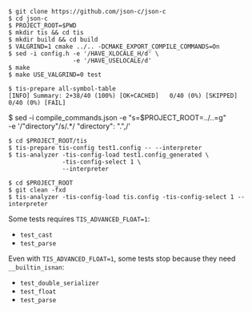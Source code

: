 ```
$ git clone https://github.com/json-c/json-c
$ cd json-c
$ PROJECT_ROOT=$PWD
$ mkdir tis && cd tis
$ mkdir build && cd build
$ VALGRIND=1 cmake ../.. -DCMAKE_EXPORT_COMPILE_COMMANDS=On
$ sed -i config.h -e '/HAVE_XLOCALE_H/d' \
                  -e '/HAVE_USELOCALE/d'
$ make
$ make USE_VALGRIND=0 test
```

```
$ tis-prepare all-symbol-table
[INFO] Summary: 2+38/40 (100%) [OK+CACHED]   0/40 (0%) [SKIPPED]   0/40 (0%) [FAIL]
```

$ sed -i compile_commands.json -e "s=$PROJECT_ROOT=../..=g" \
                               -e '/"directory"/s/.*/  "directory": ".",/'

```
$ cd $PROJECT_ROOT/tis
$ tis-prepare tis-config test1.config -- --interpreter
$ tis-analyzer -tis-config-load test1.config_generated \
               -tis-config-select 1 \
               --interpreter
```

```
$ cd $PROJECT_ROOT
$ git clean -fxd
$ tis-analyzer -tis-config-load tis.config -tis-config-select 1 --interpreter
```

Some tests requires `TIS_ADVANCED_FLOAT=1`:
- `test_cast`
- `test_parse`

Even with `TIS_ADVANCED_FLOAT=1`, some tests stop because they need
`__builtin_isnan`:
- `test_double_serializer`
- `test_float`
- `test_parse`
